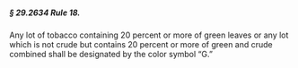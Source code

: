 ##### § 29.2634 Rule 18. #####

Any lot of tobacco containing 20 percent or more of green leaves or any lot which is not crude but contains 20 percent or more of green and crude combined shall be designated by the color symbol “G.”